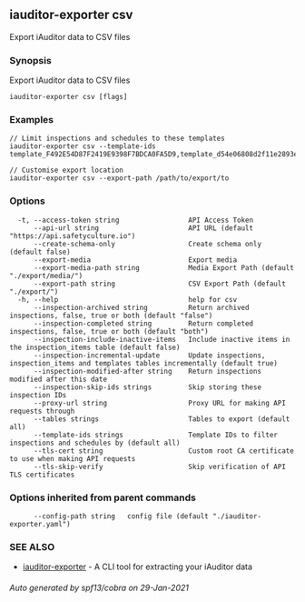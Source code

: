 ## iauditor-exporter csv

Export iAuditor data to CSV files

### Synopsis

Export iAuditor data to CSV files

```
iauditor-exporter csv [flags]
```

### Examples

```
// Limit inspections and schedules to these templates
iauditor-exporter csv --template-ids template_F492E54D87F2419E9398F7BDCA0FA5D9,template_d54e06808d2f11e2893e83a731dba0ca

// Customise export location
iauditor-exporter csv --export-path /path/to/export/to
```

### Options

```
  -t, --access-token string                 API Access Token
      --api-url string                      API URL (default "https://api.safetyculture.io")
      --create-schema-only                  Create schema only (default false)
      --export-media                        Export media
      --export-media-path string            Media Export Path (default "./export/media/")
      --export-path string                  CSV Export Path (default "./export/")
  -h, --help                                help for csv
      --inspection-archived string          Return archived inspections, false, true or both (default "false")
      --inspection-completed string         Return completed inspections, false, true or both (default "both")
      --inspection-include-inactive-items   Include inactive items in the inspection_items table (default false)
      --inspection-incremental-update       Update inspections, inspection_items and templates tables incrementally (default true)
      --inspection-modified-after string    Return inspections modified after this date
      --inspection-skip-ids strings         Skip storing these inspection IDs
      --proxy-url string                    Proxy URL for making API requests through
      --tables strings                      Tables to export (default all)
      --template-ids strings                Template IDs to filter inspections and schedules by (default all)
      --tls-cert string                     Custom root CA certificate to use when making API requests
      --tls-skip-verify                     Skip verification of API TLS certificates
```

### Options inherited from parent commands

```
      --config-path string   config file (default "./iauditor-exporter.yaml")
```

### SEE ALSO

* [iauditor-exporter](iauditor-exporter.md)	 - A CLI tool for extracting your iAuditor data

###### Auto generated by spf13/cobra on 29-Jan-2021

